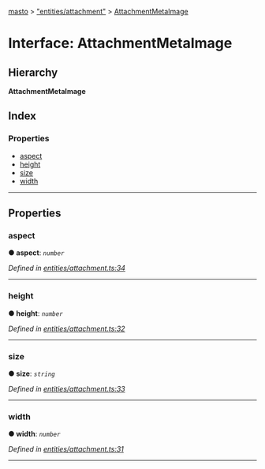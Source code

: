 [masto](../README.md) > ["entities/attachment"](../modules/_entities_attachment_.md) > [AttachmentMetaImage](../interfaces/_entities_attachment_.attachmentmetaimage.md)

# Interface: AttachmentMetaImage

## Hierarchy

**AttachmentMetaImage**

## Index

### Properties

* [aspect](_entities_attachment_.attachmentmetaimage.md#aspect)
* [height](_entities_attachment_.attachmentmetaimage.md#height)
* [size](_entities_attachment_.attachmentmetaimage.md#size)
* [width](_entities_attachment_.attachmentmetaimage.md#width)

---

## Properties

<a id="aspect"></a>

###  aspect

**● aspect**: *`number`*

*Defined in [entities/attachment.ts:34](https://github.com/neet/masto.js/blob/368b200/src/entities/attachment.ts#L34)*

___
<a id="height"></a>

###  height

**● height**: *`number`*

*Defined in [entities/attachment.ts:32](https://github.com/neet/masto.js/blob/368b200/src/entities/attachment.ts#L32)*

___
<a id="size"></a>

###  size

**● size**: *`string`*

*Defined in [entities/attachment.ts:33](https://github.com/neet/masto.js/blob/368b200/src/entities/attachment.ts#L33)*

___
<a id="width"></a>

###  width

**● width**: *`number`*

*Defined in [entities/attachment.ts:31](https://github.com/neet/masto.js/blob/368b200/src/entities/attachment.ts#L31)*

___

